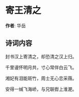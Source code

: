 # 寄王清之

**作者**: 华岳

## 诗词内容

封书汉上寄清之，却恐清之汉上归。

千里谩怀明月共，寸心常伴白云飞。

湘妃有泪能斑竹，周士无心恋采薇。

安得一缄飞海峤，与兄联辔上淮淝。

